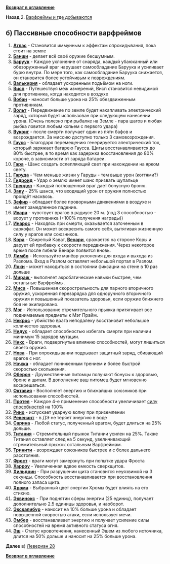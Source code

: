 **[Возврат в оглавление](index.md)**

**Назад** 2. [Варфреймы и где добываются](02.md)

## б) Пассивные способности варфреймов

1. **[Атлас](https://warframe.fandom.com/ru/wiki/%D0%90%D1%82%D0%BB%D0%B0%D1%81)** - Становится иммунным к эффектам опрокидывания, пока стоит на земле
2. **[Банши](https://warframe.fandom.com/ru/wiki/%D0%91%D0%B0%D0%BD%D1%88%D0%B8)** - делает всё своё оружие бесшумным.
3. **[Баруук](https://warframe.fandom.com/ru/wiki/%D0%91%D0%B0%D1%80%D1%83%D1%83%D0%BA)** - Каждое уклонение от снаряда, каждый убаюканный или обезоруженный враг нарушает самообладание Баруука и усиливает бурю внутри. По мере того, как самообладание Баруука снижается, он становится более устойчивым к повреждениям.
4. **[Валькирия](https://warframe.fandom.com/ru/wiki/%D0%92%D0%B0%D0%BB%D1%8C%D0%BA%D0%B8%D1%80%D0%B8%D1%8F)** - обладает ускоренным подъёмом на ноги.
5. **[Висп](https://warframe.fandom.com/ru/wiki/%D0%92%D0%B8%D1%81%D0%BF)** - Путешествуя меж измерений, Висп становится невидимой для противника, когда находится в воздухе
6. **[Вобан](https://warframe.fandom.com/ru/wiki/%D0%92%D0%BE%D0%B1%D0%B0%D0%BD)** - наносит больше урона на 25% обездвиженным противникам.
7. **[Вольт](https://warframe.fandom.com/ru/wiki/%D0%92%D0%BE%D0%BB%D1%8C%D1%82)** - Передвижение по земле будет накапливать электрический заряд, который будет использован при следующем нанесении урона. (Очень полезно при рыбалке на Земле - пара шагов и любая рыбка ловится любым копьем с первого удара)
8. **[Вуконг](https://warframe.fandom.com/ru/wiki/%D0%92%D1%83%D0%BA%D0%BE%D0%BD%D0%B3)** - после смерти получает один из пяти бафов и возрождается. За миссию доступно только 3 самовозрождения.
9. **[Гаусс](https://warframe.fandom.com/ru/wiki/%D0%93%D0%B0%D1%83%D1%81%D1%81)** - Благодаря перемещению генерируется электрический ток, который заряжает батарею Гаусса. Щиты восстанавливаются до 80% быстрее, в то время как задержка восстановления до 80% короче, в зависимости от заряда батареи.
10. **[Гара](https://warframe.fandom.com/ru/wiki/%D0%93%D0%B0%D1%80%D0%B0)** - Шанс создать ослепляющий свет при нахождении на ярком свету.
11. **[Гаруда](https://warframe.fandom.com/ru/wiki/%D0%93%D0%B0%D1%80%D1%83%D0%B4%D0%B0)** - Чем меньше жизни у Гаруды - тем выше урон (когтями?)
12. **[Гидроид](https://warframe.fandom.com/ru/wiki/%D0%93%D0%B8%D0%B4%D1%80%D0%BE%D0%B8%D0%B4)** - Удар о землю имеет шанс призвать щупальце
13. **[Грендел](https://warframe.fandom.com/ru/wiki/%D0%93%D1%80%D0%B5%D0%BD%D0%B4%D0%B5%D0%BB%D1%8C)** - Каждый поглощенный враг дает бонусную броню.
14. **[Заку](https://warframe.fandom.com/ru/wiki/%D0%97%D0%B0%D0%BA%D1%83)** - 25% шанса, что входящий урон от оружия полностью пройдёт насквозь.
15. **[Зефир](https://warframe.fandom.com/ru/wiki/%D0%97%D0%B5%D1%84%D0%B8%D1%80)** - обладает более проворными движениями в воздухе и имеет замедленное падение.
16. **[Ивара](https://warframe.fandom.com/ru/wiki/%D0%98%D0%B2%D0%B0%D1%80%D0%B0)** - чувствует врагов в радиусе 20 м. (под 3 способностью - ворует у противника (+100% получения награды))
17. **[Инарос](https://warframe.fandom.com/ru/wiki/%D0%98%D0%BD%D0%B0%D1%80%D0%BE%D1%81)** - Находясь при смерти, оказывается заточенным в саркофаг. Он может воскресить самого себя, вытягивая жизненную силу у врагов или союзников.
18. **[Кора](https://warframe.fandom.com/ru/wiki/%D0%9A%D0%BE%D1%80%D0%B0)** - Свирепый Кават, **[Венари](https://warframe.fandom.com/ru/wiki/%D0%92%D0%B5%D0%BD%D0%B0%D1%80%D0%B8)**, сражается на стороне Коры и дарует ей прибавку к скорости передвижения. Через некоторое время после гибели Венари появится вновь.
19. **[Лимбо](https://warframe.fandom.com/ru/wiki/%D0%9B%D0%B8%D0%BC%D0%B1%D0%BE)** - Используйте манёвр уклонения для входа и выхода из Разлома. Вход в Разлом оставляет небольшой портал в Разлом.
20. **[Локи](https://warframe.fandom.com/ru/wiki/%D0%9B%D0%BE%D0%BA%D0%B8)** - может находиться в состоянии фиксации на стене в 10 раз дольше
21. **[Мираж ](https://warframe.fandom.com/ru/wiki/%D0%9C%D0%B8%D1%80%D0%B0%D0%B6)**- выполняет акробатические навыки быстрее, чем остальные Варфреймы.
22. **[Миса](https://warframe.fandom.com/ru/wiki/%D0%9C%D0%B8%D1%81%D0%B0)** - Повышенная скорострельность для парного вторичного оружия, ускоренная перезарядка для одноручного вторичного оружия и повышенный показатель здоровья, если оружие ближнего боя не экипировано.
23. **[Мэг](https://warframe.fandom.com/ru/wiki/%D0%9C%D1%8D%D0%B3)** - Использование стремительного прыжка притягивает все поднимаемые предметы к Мэг Прайм.
24. **[Некрос](https://warframe.fandom.com/ru/wiki/%D0%9D%D0%B5%D0%BA%D1%80%D0%BE%D1%81)** - убийство врага неподалеку восстановит  небольшое количество здоровья.
25. **[Нидус](https://warframe.fandom.com/ru/wiki/%D0%9D%D0%B8%D0%B4%D1%83%D1%81)** - обладает способностью избегать смерти при наличии минимум 15 зарядов мутации.
26. **[Никс](https://warframe.fandom.com/ru/wiki/%D0%9D%D0%B8%D0%BA%D1%81)** - Враги, подвергнутые влиянию способностей, могут лишиться своего оружия.
27. **[Нова](https://warframe.fandom.com/ru/wiki/%D0%9D%D0%BE%D0%B2%D0%B0)** - При опрокидывании подрывает защитный заряд, сбивающий врагов с ног.
28. **[Нэчжа](https://warframe.fandom.com/ru/wiki/%D0%9D%D1%8D%D1%87%D0%B6%D0%B0)** - обладает пониженным трением и более быстрой скоростью скольжения.
29. **[Оберон](https://warframe.fandom.com/ru/wiki/%D0%9E%D0%B1%D0%B5%D1%80%D0%BE%D0%BD)** - Дружественные питомцы получают бонусы к здоровью, броне и щитам. В дополнение ваш питомец будет мгновенно воскрешаться.
30. **[Октавия](https://warframe.fandom.com/ru/wiki/%D0%9E%D0%BA%D1%82%D0%B0%D0%B2%D0%B8%D1%8F)** - Восполняет энергию и ближайших союзников при использовании способностей.
31. **[Протея](https://warframe.fandom.com/ru/wiki/%D0%9F%D1%80%D0%BE%D1%82%D0%B5%D1%8F)** - Каждое 4-е применение способности увеличивает [силу способностей](https://warframe.fandom.com/ru/wiki/%D0%A1%D0%B8%D0%BB%D0%B0_%D1%81%D0%BF%D0%BE%D1%81%D0%BE%D0%B1%D0%BD%D0%BE%D1%81%D1%82%D0%B5%D0%B9) на 100%
32. **[Рино](https://warframe.fandom.com/ru/wiki/%D0%A0%D0%B8%D0%BD%D0%BE)** - испускает ударную волну при приземлении
33. **[Ревенант](https://warframe.fandom.com/ru/wiki/%D0%A0%D0%B5%D0%B2%D0%B5%D0%BD%D0%B0%D0%BD%D1%82)** - в ДЭ не теряет энергию в воде
34. **[Сарина](https://warframe.fandom.com/ru/wiki/%D0%A1%D0%B0%D1%80%D0%B8%D0%BD%D0%B0)** - Любой статус, полученный врагом, будет длиться на 25% дольше.
35. **[Титания](https://warframe.fandom.com/ru/wiki/%D0%A2%D0%B8%D1%82%D0%B0%D0%BD%D0%B8%D1%8F)** - Стремительный прыжок Титании усилен на 25%. Также Титания оставляет след на 5 секунд, увеличивающий стремительный прыжок остальным Варфреймам.
36. **[Тринити](https://warframe.fandom.com/ru/wiki/%D0%A2%D1%80%D0%B8%D0%BD%D0%B8%D1%82%D0%B8)** - возрождает союзников быстрее и с более дальнего расстояния.
37. **[Фрост](https://warframe.fandom.com/ru/wiki/%D0%A4%D1%80%D0%BE%D1%81%D1%82)** - враги могут замерзнуть при попытке удара Фроста
38. **[Харроу](https://warframe.fandom.com/ru/wiki/%D0%A5%D0%B0%D1%80%D1%80%D0%BE%D1%83)** - Увеличенная вдвое емкость сверхщитов.
39. **[Хильдрин](https://warframe.fandom.com/ru/wiki/%D0%A5%D0%B8%D0%BB%D1%8C%D0%B4%D1%80%D0%B8%D0%BD)** -  При разрушении щита становится неуязвимой на 3 секунды. Способность восстанавливается при восстановления полного запаса щита. 
40. **[Хрома](https://warframe.fandom.com/ru/wiki/%D0%A5%D1%80%D0%BE%D0%BC%D0%B0)** - Выбранный цвет энергии Хромы будет влиять на его стихию.
41. **[Эквинокс](https://warframe.fandom.com/ru/wiki/%D0%AD%D0%BA%D0%B2%D0%B8%D0%BD%D0%BE%D0%BA%D1%81)** - При поднятии сферы энергии (25 единиц), получает дополнительно 2.5 единицы здоровья, и наоборот.
42. **[Экскалибур](https://warframe.fandom.com/ru/wiki/%D0%AD%D0%BA%D1%81%D0%BA%D0%B0%D0%BB%D0%B8%D0%B1%D1%83%D1%80)** - наносит на 10% больше урона и обладает повышенной скоростью атаки, если использует мечи.
43. **[Эмбер](https://warframe.fandom.com/ru/wiki/%D0%AD%D0%BC%D0%B1%D0%B5%D1%80)** -  восстанавливает энергию и получает усиление силы способностей на время активного статуса огня.
44. **[Эш](https://warframe.fandom.com/ru/wiki/%D0%AD%D1%88)** - Статус кровотечения, нанесенный Эшем из любого источника, длится на 50% дольше и наносит на 25% больше урона.

**Далее** в) [Левериан 28](02_c.md)

**[Возврат в оглавление](index.md)**

